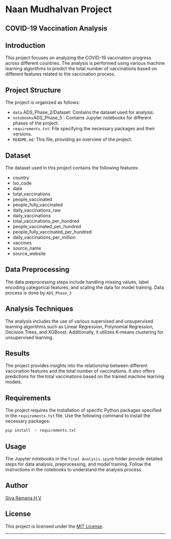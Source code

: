 # Naan Mudhalvan Project

## COVID-19 Vaccination Analysis

## Introduction

This project focuses on analyzing the COVID-19 vaccination progress across different countries. The analysis is performed using various machine learning algorithms to predict the total number of vaccinations based on different features related to the vaccination process.

## Project Structure

The project is organized as follows:

- `data` ADS_Phase_2/Dataset: Contains the dataset used for analysis.
- `notebooks`ADS_Phase_5 : Contains Jupyter notebooks for different phases of the project.
- `requirements.txt`: File specifying the necessary packages and their versions.
- `README.md`: This file, providing an overview of the project.

## Dataset

The dataset used in this project contains the following features:

- country
- iso_code
- date
- total_vaccinations
- people_vaccinated
- people_fully_vaccinated
- daily_vaccinations_raw
- daily_vaccinations
- total_vaccinations_per_hundred
- people_vaccinated_per_hundred
- people_fully_vaccinated_per_hundred
- daily_vaccinations_per_million
- vaccines
- source_name
- source_website

## Data Preprocessing

The data preprocessing steps include handling missing values, label encoding categorical features, and scaling the data for model training. Data process is done by `ADS_Phase_3`

## Analysis Techniques

The analysis includes the use of various supervised and unsupervised learning algorithms such as Linear Regression, Polynomial Regression, Decision Trees, and XGBoost. Additionally, it utilizes K-means clustering for unsupervised learning.

## Results

The project provides insights into the relationship between different vaccination features and the total number of vaccinations. It also offers predictions for the total vaccinations based on the trained machine learning models.

## Requirements

The project requires the installation of specific Python packages specified in the `requirements.txt` file. Use the following command to install the necessary packages:

```bash
pip install -r requirements.txt
```

## Usage

The Jupyter notebooks in the `Final Analysis.ipynb` folder provide detailed steps for data analysis, preprocessing, and model training. Follow the instructions in the notebooks to understand the analysis process.

## Author

[Siva Ramana H V](https://sivaramana.tech)

## License

This project is licensed under the [MIT License](https://opensource.org/licenses/MIT).

---

